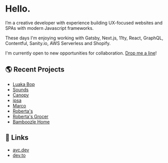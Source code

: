 # Hello.

I’m a creative developer with experience building UX-focused websites and SPAs with modern Javascript frameworks.

These days I'm enjoying working with Gatsby, Next.js, 11ty, React, GraphQL, Contentful, Sanity.io, AWS Serverless and Shopify.

I'm currently open to new opportunities for collaboration. [Drop me a line](mailto:avcohen@gmail.com)!

## 🌎 Recent Projects
- [Luaka Bop](https://luakabop.com/)
- [Sounds](https://shopsounds.nyc/)
- [Canopy](https://www.onecanopy.com/)
- [ipsa](https://eatipsa.com/)
- [Marco](https://www.marcoicecream.com/)
- [Roberta's](https://www.robertaspizza.com/)
- [Roberta's Grocer](https://grocer.robertaspizza.com/)
- [Bamboozle Home](https://bamboozlehome.com/)


## 🔗 Links
- [avc.dev](https://avc.dev)
- [dev.to](https://dev.to/avcohen/)
